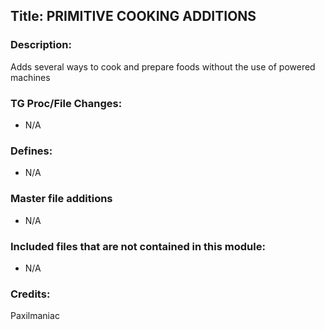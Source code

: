 ## Title: PRIMITIVE COOKING ADDITIONS

### Description:

Adds several ways to cook and prepare foods without the use of powered machines

### TG Proc/File Changes:

-   N/A

### Defines:

-   N/A

### Master file additions

-   N/A

### Included files that are not contained in this module:

-   N/A

### Credits:

Paxilmaniac
